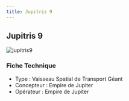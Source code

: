 ```yaml
---
title: Jupitris 9
---
```


Jupitris 9
----------

![jupitris9](/images/stories/manga/crossbone/ms/jupitris9.jpg) 


### Fiche Technique


- Type : Vaisseau Spatial de Transport Géant  
- Concepteur : Empire de Jupiter  
- Opérateur : Empire de Jupiter

